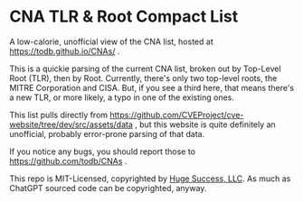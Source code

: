 # CNA TLR & Root Compact List
A low-calorie, unofficial view of the CNA list, hosted at https://todb.github.io/CNAs/ .

This is a quickie parsing of the current CNA list, broken out by Top-Level Root (TLR), then by Root. Currently, there's only two top-level roots,
the MITRE Corporation and CISA. But, if you see a third here, that means there's a new TLR, or more likely, a typo in one of the existing ones.

This list pulls directly from https://github.com/CVEProject/cve-website/tree/dev/src/assets/data , but
this website is quite definitely an unofficial, probably error-prone parsing of that data.

If you notice any bugs, you should report those to https://github.com/todb/CNAs .

This repo is MIT-Licensed, copyrighted by [Huge Success, LLC](https://hugesuccess.org). As much as ChatGPT sourced code can be copyrighted, anyway.
